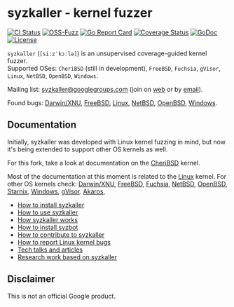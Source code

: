 # syzkaller - kernel fuzzer

[![CI Status](https://github.com/google/syzkaller/workflows/ci/badge.svg)](https://github.com/google/syzkaller/actions?query=workflow/ci)
[![OSS-Fuzz](https://oss-fuzz-build-logs.storage.googleapis.com/badges/syzkaller.svg)](https://bugs.chromium.org/p/oss-fuzz/issues/list?q=label:Proj-syzkaller)
[![Go Report Card](https://goreportcard.com/badge/github.com/google/syzkaller)](https://goreportcard.com/report/github.com/google/syzkaller)
[![Coverage Status](https://codecov.io/gh/google/syzkaller/graph/badge.svg)](https://codecov.io/gh/google/syzkaller)
[![GoDoc](https://godoc.org/github.com/google/syzkaller?status.svg)](https://godoc.org/github.com/google/syzkaller)
[![License](https://img.shields.io/badge/License-Apache%202.0-blue.svg)](LICENSE)

`syzkaller` (`[siːzˈkɔːlə]`) is an unsupervised coverage-guided kernel fuzzer.\
Supported OSes: `CheriBSD` (still in development), `FreeBSD`, `Fuchsia`, `gVisor`, `Linux`, `NetBSD`, `OpenBSD`, `Windows`.

Mailing list: [syzkaller@googlegroups.com](https://groups.google.com/forum/#!forum/syzkaller) (join on [web](https://groups.google.com/forum/#!forum/syzkaller) or by [email](mailto:syzkaller+subscribe@googlegroups.com)).

Found bugs: [Darwin/XNU](docs/darwin/README.md), [FreeBSD](docs/freebsd/found_bugs.md), [Linux](docs/linux/found_bugs.md), [NetBSD](docs/netbsd/found_bugs.md), [OpenBSD](docs/openbsd/found_bugs.md), [Windows](docs/windows/README.md).

## Documentation

Initially, syzkaller was developed with Linux kernel fuzzing in mind, but now
it's being extended to support other OS kernels as well.

For this fork, take a look at documentation on the [CheriBSD](docs/cheribsd/README.md) kernel.

Most of the documentation at this moment is related to the [Linux](docs/linux/setup.md) kernel.
For other OS kernels check:
[Darwin/XNU](docs/darwin/README.md),
[FreeBSD](docs/freebsd/README.md),
[Fuchsia](docs/fuchsia/README.md),
[NetBSD](docs/netbsd/README.md),
[OpenBSD](docs/openbsd/setup.md),
[Starnix](docs/starnix/README.md),
[Windows](docs/windows/README.md),
[gVisor](docs/gvisor/README.md).
[Akaros](docs/akaros/README.md),

- [How to install syzkaller](docs/setup.md)
- [How to use syzkaller](docs/usage.md)
- [How syzkaller works](docs/internals.md)
- [How to install syzbot](docs/setup_syzbot.md)
- [How to contribute to syzkaller](docs/contributing.md)
- [How to report Linux kernel bugs](docs/linux/reporting_kernel_bugs.md)
- [Tech talks and articles](docs/talks.md)
- [Research work based on syzkaller](docs/research.md)

## Disclaimer

This is not an official Google product.
